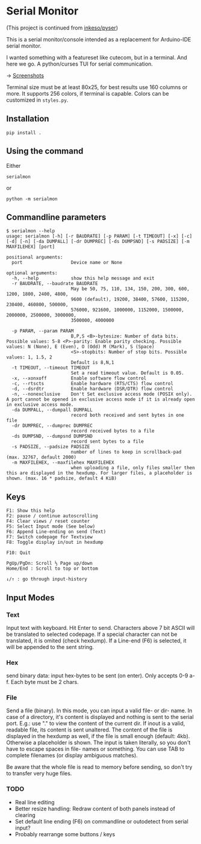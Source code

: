 # Serial Monitor

(This project is continued from [inkeso/pyser](https://github.com/inkeso/pyser))

This is a serial monitor/console intended as a replacement for Arduino-IDE serial monitor.

I wanted something with a featureset like cutecom, but in a terminal. And here we go. A python/curses TUI for serial communication.

→ [Screenshots](https://github.com/inkeso/showcase/tree/master/pyser)

Terminal size must be at least 80x25, for best results use 160 columns or more.
It supports 256 colors, if terminal is capable. Colors can be customized in `styles.py`.

## Installation
```shell
pip install .
```

## Using the command
Either
```shell
serialmon
```
or
```shell
python -m serialmon
```

## Commandline parameters
```
$ serialmon --help
usage: serialmon [-h] [-r BAUDRATE] [-p PARAM] [-t TIMEOUT] [-x] [-c] [-d] [-n] [-da DUMPALL] [-dr DUMPREC] [-ds DUMPSND] [-s PADSIZE] [-m MAXFILEHEX] [port]

positional arguments:
  port                  Device name or None

optional arguments:
  -h, --help            show this help message and exit
  -r BAUDRATE, --baudrate BAUDRATE
                        May be 50, 75, 110, 134, 150, 200, 300, 600, 1200, 1800, 2400, 4800,
                        9600 (default), 19200, 38400, 57600, 115200, 230400, 460800, 500000,
                        576000, 921600, 1000000, 1152000, 1500000, 2000000, 2500000, 3000000,
                        3500000, 4000000
                        
  -p PARAM, --param PARAM
                        B,P,S <B>-bytesize: Number of data bits. Possible values: 5-8 <P>-parity: Enable parity checking. Possible values: N (None), E (Even), O (Odd) M (Mark), S (Space)
                        <S>-stopbits: Number of stop bits. Possible values: 1, 1.5, 2
                        Default is 8,N,1
  -t TIMEOUT, --timeout TIMEOUT
                        Set a read timeout value. Default is 0.05.
  -x, --xonxoff         Enable software flow control
  -c, --rtscts          Enable hardware (RTS/CTS) flow control
  -d, --dsrdtr          Enable hardware (DSR/DTR) flow control
  -n, --nonexclusive    Don't Set exclusive access mode (POSIX only). A port cannot be opened in exclusive access mode if it is already open in exclusive access mode.
  -da DUMPALL, --dumpall DUMPALL
                        record both received and sent bytes in one file
  -dr DUMPREC, --dumprec DUMPREC
                        record received bytes to a file
  -ds DUMPSND, --dumpsnd DUMPSND
                        record sent bytes to a file
  -s PADSIZE, --padsize PADSIZE
                        number of lines to keep in scrollback-pad (max. 32767, default 2000)
  -m MAXFILEHEX, --maxfilehex MAXFILEHEX
                        when uploading a file, only files smaller then this are displayed in the hexdump. For larger files, a placeholder is shown. (max. 16 * padsize, default 4 KiB)
```

## Keys
```
F1: Show this help
F2: pause / continue autoscrolling
F4: Clear views / reset counter
F5: Select Input mode (See below)
F6: Append Line-ending on send (Text)
F7: Switch codepage for Textview
F8: Toggle display in/out in hexdump

F10: Quit

PgUp/PgDn: Scroll ⅓ Page up/down
Home/End : Scroll to top or bottom

↓/↑ : go through input-history
```

## Input Modes

### Text
Input text with keyboard. Hit Enter to send. Characters above 7 bit ASCII will
be translated to selected codepage. If a special character can not be 
translated, it is omited (check hexdump). If a Line-end (F6) is selected, it 
will be appended to the sent string.

### Hex
send binary data: input hex-bytes to be sent (on enter). Only accepts 0-9 a-f.
Each byte must be 2 chars.

### File
Send a file (binary). In this mode, you can input a valid file- or dir- name.
In case of a directory, it's content is displayed and nothing is sent to the
serial port. E.g.: use "." to view the content of the current dir.
If inout is a valid, readable file, its content is sent unaltered.
The content of the file is displayed in the hexdump as well, if the file is 
small enough (default: 4kb). Otherwise a placeholder is shown. The input is 
taken literally, so you don't have to escape spaces in file- names or something.
You can use TAB to complete filenames (or display ambiguous matches).

Be aware that the whole file is read to memory before sending, so don't try to
transfer very huge files.

### TODO
 - Real line editing
 - Better resize handling: Redraw content of both panels instead of clearing
 - Set default line ending (F6) on commandline or outodetect from serial input?
 - Probably rearrange some buttons / keys

